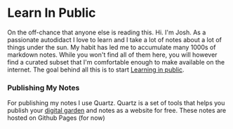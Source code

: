 # Learn In Public
On the off-chance that anyone else is reading this. Hi. I'm Josh. As a passionate autodidact I love to learn and I take a lot of notes about a lot of things under the sun.
My habit has led me to accumulate many 1000s of markdown notes. While you won't find all of them here, you will however find a curated subset that I'm comfortable enough to make available on the internet.
The goal behind all this is to start [Learning in public](https://www.swyx.io/learn-in-public). 


### Publishing My Notes
For publishing my notes I use Quartz. Quartz is a set of tools that helps you publish your [digital garden](https://jzhao.xyz/posts/networked-thought) and notes as a website for free.
These notes are hosted on Github Pages (for now)




